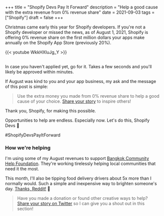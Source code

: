 +++
title = "Shopify Devs Pay It Forward"
description = "Help a good cause with the extra revenue from 0% revenue share"
date = 2021-09-03
tags = ["Shopify"]
draft = false
+++

Christmas came early this year for Shopify developers. If you're not a Shopify developer or missed the news,
as of August 1, 2021, Shopify is offering 0% revenue share on the first million dollars your apps make annually
on the Shopify App Store (previously 20%).

<div style="margin-bottom: 30px;">
{{< youtube WkkHXIuJg_Y >}}
</div>

In case you haven't applied yet, go for it. Takes a few seconds and you'll likely be approved within minutes.

If August was kind to you and your app business, my ask and the message of this post is simple:

> Use the extra money you made from 0% revenue share to help a good cause of your choice.
> [Share your story](https://klimo.io) to inspire others!

Thank you, Shopify, for making this possible.

Opportunities to help are endless. Especially now. Let's do this, Shopify Devs 👫

#ShopifyDevsPayItForward

### How we're helping

I'm using some of my August revenues to support [Bangkok Community Help Foundation](https://www.facebook.com/BkkCommunityHelp).
They're working tirelessly helping local communities that need it the most.

This month, I'll also be tipping food delivery drivers about 5x more than I normally would.
Such a simple and inexpensive way to brighten someone's day.
[Thanks, Reddit!](https://www.reddit.com/r/MadeMeSmile/comments/ph3pdn/giving_large_tips_to_drivethru_workers/) 💖

> Have you made a donation or found other creative ways to help?
> [Share your story on Twitter](https://klimo.io) so I can give you a shout out in this section!
